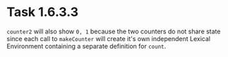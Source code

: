 # Task 1.6.3.3

`counter2` will also show `0, 1` because the two counters do not share state
since each call to `makeCounter` will create it's own independent Lexical
Environment containing a separate definition for `count`.

